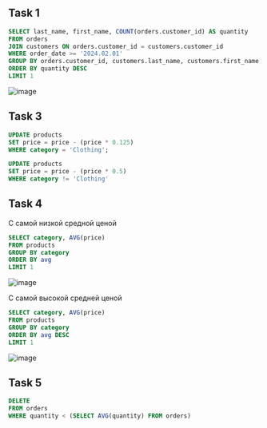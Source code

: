 ## Task 1

```sql
SELECT last_name, first_name, COUNT(orders.customer_id) AS quantity
FROM orders
JOIN customers ON orders.customer_id = customers.customer_id
WHERE order_date >= '2024.02.01'
GROUP BY orders.customer_id, customers.last_name, customers.first_name
ORDER BY quantity DESC
LIMIT 1
```
![image](https://github.com/Custodi4n/SQL_Practice/assets/113520737/2537a45d-bbe7-42bf-bdea-1db054f6a0ab)

## Task 3

```sql
UPDATE products
SET price = price - (price * 0.125)
WHERE category = 'Clothing';

UPDATE products
SET price = price - (price * 0.5)
WHERE category != 'Clothing'
```

## Task 4
С самой низкой средной ценой
```sql
SELECT category, AVG(price)
FROM products
GROUP BY category
ORDER BY avg
LIMIT 1
```
![image](https://github.com/Custodi4n/SQL_Practice/assets/113520737/0e2e8294-59ec-49ed-898d-53c4d76c9c82)

С самой высокой средней ценой
```sql
SELECT category, AVG(price)
FROM products
GROUP BY category
ORDER BY avg DESC
LIMIT 1
```
![image](https://github.com/Custodi4n/SQL_Practice/assets/113520737/a0170c5d-4ee3-493c-9e31-d1e92167f551)

## Task 5

```sql
DELETE 
FROM orders 
WHERE quantity < (SELECT AVG(quantity) FROM orders)
```
